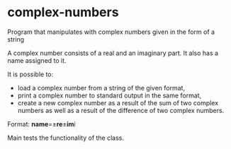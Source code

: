 # complex-numbers
Program that manipulates with complex numbers given in the form of a string

A complex number consists of a real and an imaginary part. It also has a name assigned to it. 

It is possible to:
- load a complex number from a string of the given format,
- print a complex number to standard output in the same format,
- create a new complex number as a result of the sum of two complex numbers as well as a result of the difference of two complex numbers. 

Format: **name**=±**re**±**im**i

Main tests the functionality of the class.
